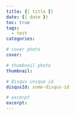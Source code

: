 ```yaml
---
title: {{ title }}
date: {{ date }}
toc: true
tags: 
  - test
categories:

# cover photo
cover:

# thumbnail photo
thumbnail:

# Disqus unique id 
disqusId: some-disqus-id 

# excerpt
excerpt: 
---
```

